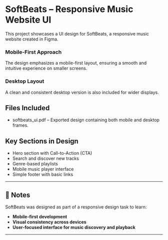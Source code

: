 # SoftBeats – Responsive Music Website UI

This project showcases a UI design for SoftBeats, a responsive music website created in Figma.

### Mobile-First Approach
The design emphasizes a mobile-first layout, ensuring a smooth and intuitive experience on smaller screens.

### Desktop Layout
A clean and consistent desktop version is also included for wider displays.

## Files Included

- softbeats_ui.pdf – Exported design containing both mobile and desktop frames.

##  Key Sections in Design

-  Hero section with Call-to-Action (CTA)
-  Search and discover new tracks
-  Genre-based playlists
-  Mobile music player interface
-  Simple footer with basic links

---

## 📌 Notes

SoftBeats was designed as part of a responsive design task to learn:
- **Mobile-first development**
- **Visual consistency across devices**
- **User-focused interface for music discovery and playback**

---


